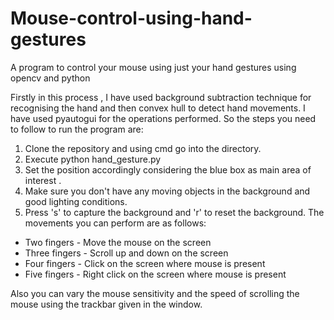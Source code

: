 # Mouse-control-using-hand-gestures
A program to control your mouse using just your hand gestures using opencv and python



Firstly in this process , I have used background subtraction technique for recognising the hand and then convex hull to detect hand movements.
I have used pyautogui for the operations performed. So the steps you need to follow to run the program are:
1. Clone the repository and using cmd go into the directory.
2. Execute python hand_gesture.py
3. Set the position accordingly considering the blue box as main area of interest .
4. Make sure you don't have any moving objects in the background and good lighting conditions.
5. Press 's' to capture the background and 'r' to reset the background.
The movements you can perform are as follows:
- Two fingers - Move the mouse on the screen
- Three fingers - Scroll up and down on the screen
- Four fingers - Click on the screen where mouse is present
- Five fingers - Right click on the screen where mouse is present


Also you can vary the mouse sensitivity and the speed of scrolling the mouse using the trackbar given in the window.
